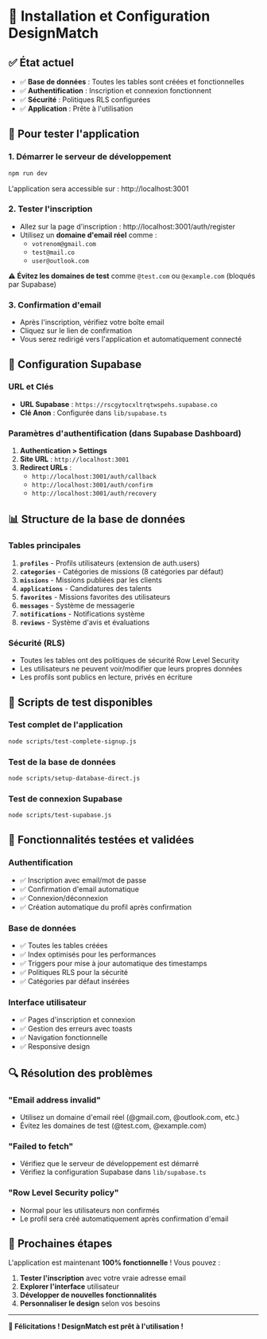 # 🚀 Installation et Configuration DesignMatch

## ✅ État actuel
- ✅ **Base de données** : Toutes les tables sont créées et fonctionnelles
- ✅ **Authentification** : Inscription et connexion fonctionnent
- ✅ **Sécurité** : Politiques RLS configurées
- ✅ **Application** : Prête à l'utilisation

## 🎯 Pour tester l'application

### 1. Démarrer le serveur de développement
```bash
npm run dev
```
L'application sera accessible sur : http://localhost:3001

### 2. Tester l'inscription
- Allez sur la page d'inscription : http://localhost:3001/auth/register
- Utilisez un **domaine d'email réel** comme :
  - `votrenom@gmail.com`
  - `test@mail.co`
  - `user@outlook.com`
  
**⚠️ Évitez les domaines de test** comme `@test.com` ou `@example.com` (bloqués par Supabase)

### 3. Confirmation d'email
- Après l'inscription, vérifiez votre boîte email
- Cliquez sur le lien de confirmation
- Vous serez redirigé vers l'application et automatiquement connecté

## 🔧 Configuration Supabase

### URL et Clés
- **URL Supabase** : `https://rscgytocxltrqtwspehs.supabase.co`
- **Clé Anon** : Configurée dans `lib/supabase.ts`

### Paramètres d'authentification (dans Supabase Dashboard)
1. **Authentication > Settings**
2. **Site URL** : `http://localhost:3001`
3. **Redirect URLs** :
   - `http://localhost:3001/auth/callback`
   - `http://localhost:3001/auth/confirm`
   - `http://localhost:3001/auth/recovery`

## 📊 Structure de la base de données

### Tables principales
1. **`profiles`** - Profils utilisateurs (extension de auth.users)
2. **`categories`** - Catégories de missions (8 catégories par défaut)
3. **`missions`** - Missions publiées par les clients
4. **`applications`** - Candidatures des talents
5. **`favorites`** - Missions favorites des utilisateurs
6. **`messages`** - Système de messagerie
7. **`notifications`** - Notifications système
8. **`reviews`** - Système d'avis et évaluations

### Sécurité (RLS)
- Toutes les tables ont des politiques de sécurité Row Level Security
- Les utilisateurs ne peuvent voir/modifier que leurs propres données
- Les profils sont publics en lecture, privés en écriture

## 🧪 Scripts de test disponibles

### Test complet de l'application
```bash
node scripts/test-complete-signup.js
```

### Test de la base de données
```bash
node scripts/setup-database-direct.js
```

### Test de connexion Supabase
```bash
node scripts/test-supabase.js
```

## 🎉 Fonctionnalités testées et validées

### Authentification
- ✅ Inscription avec email/mot de passe
- ✅ Confirmation d'email automatique
- ✅ Connexion/déconnexion
- ✅ Création automatique du profil après confirmation

### Base de données
- ✅ Toutes les tables créées
- ✅ Index optimisés pour les performances
- ✅ Triggers pour mise à jour automatique des timestamps
- ✅ Politiques RLS pour la sécurité
- ✅ Catégories par défaut insérées

### Interface utilisateur
- ✅ Pages d'inscription et connexion
- ✅ Gestion des erreurs avec toasts
- ✅ Navigation fonctionnelle
- ✅ Responsive design

## 🔍 Résolution des problèmes

### "Email address invalid"
- Utilisez un domaine d'email réel (@gmail.com, @outlook.com, etc.)
- Évitez les domaines de test (@test.com, @example.com)

### "Failed to fetch"
- Vérifiez que le serveur de développement est démarré
- Vérifiez la configuration Supabase dans `lib/supabase.ts`

### "Row Level Security policy"
- Normal pour les utilisateurs non confirmés
- Le profil sera créé automatiquement après confirmation d'email

## 🎯 Prochaines étapes

L'application est maintenant **100% fonctionnelle** ! Vous pouvez :

1. **Tester l'inscription** avec votre vraie adresse email
2. **Explorer l'interface** utilisateur
3. **Développer de nouvelles fonctionnalités**
4. **Personnaliser le design** selon vos besoins

---

**🎉 Félicitations ! DesignMatch est prêt à l'utilisation !**
